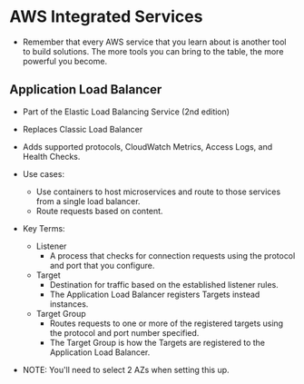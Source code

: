 # AWS Integrated Services
* Remember that every AWS service that you learn about is another tool 
  to build solutions. The more tools you can bring to the table, the 
  more powerful you become. 

## Application Load Balancer
* Part of the Elastic Load Balancing Service (2nd edition)
* Replaces Classic Load Balancer
* Adds supported protocols, CloudWatch Metrics, Access Logs, and Health 
  Checks.
* Use cases:
  * Use containers to host microservices and route to those services 
    from a single load balancer.
  * Route requests based on content.
* Key Terms:
  * Listener 
    * A process that checks for connection requests using the protocol 
      and port that you configure.
  * Target 
    * Destination for traffic based on the established listener rules.
    * The Application Load Balancer registers Targets instead instances.
  * Target Group 
    * Routes requests to one or more of the registered targets using the 
      protocol and port number specified.
    * The Target Group is how the Targets are registered to the 
      Application Load Balancer.

* NOTE: You'll need to select 2 AZs when setting this up.

